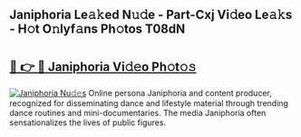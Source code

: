 ## Janiphoria Le𝚊𝚔ed N𝚞𝚍e - Part-Cxj Vi𝚍eo Le𝚊𝚔s - H𝚘t O𝚗lyf𝚊ns Ph𝚘tos T08dN

# <h2><a href="http://hf91ep.feru.top/?c=Janiphoria">🔗 👉 🔴 Janiphoria Vi𝚍𝚎o Ph𝚘t𝚘𝚜</a></h2>

[![Janiphoria Nu𝚍𝚎s](https://i.imgur.com/0TWrTi3.gif)](http://hf91ep.feru.top/?c=Janiphoria)
Online persona Janiphoria and content producer, recognized for disseminating dance and lifestyle material through trending dance routines and mini-documentaries. The media Janiphoria often sensationalizes the lives of public figures. 
